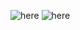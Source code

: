 
![here](https://github.com/xdr940/Algorithm2/blob/master/DBSCAN2/matlab%20call/result.jpg)
![here](https://github.com/xdr940/Algorithm2/blob/master/DBSCAN2/matlab%20call/result2.jpg)
